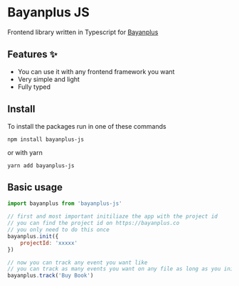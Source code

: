 # Bayanplus JS

Frontend library written in Typescript for [Bayanplus](https://bayanplus.co) 

## Features ✨
* You can use it with any frontend framework you want
* Very simple and light
* Fully typed


## Install
To install the packages run in one of these commands 

`npm install bayanplus-js`

or with yarn

`yarn add bayanplus-js`

## Basic usage
```javascript
import bayanplus from 'bayanplus-js'

// first and most important initiliaze the app with the project id
// you can find the project id on https://bayanplus.co
// you only need to do this once
bayanplus.init({
    projectId: 'xxxxx'
})

// now you can track any event you want like
// you can track as many events you want on any file as long as you initiliazed the app
bayanplus.track('Buy Book')

```
